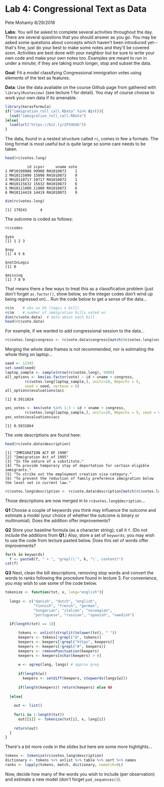 Lab 4: Congressional Text as Data
================
Pete Mohanty
8/29/2018

**Labs**: You will be asked to complete several activities throughout the day. There are several questions that you should answer as you go. You may be asked some questions about concepts which haven't been introduced yet--that's fine, just do your best to make some notes and they'll be covered soon. Activities are best done with your neighbor but be sure to write your own code and make your own notes too. Examples are meant to run in under a minute; if they are taking much longer, stop and subset the data.

**Goal**: Fit a model classifying Congressional immigration votes using elements of the text as features.

**Data**: Use the data available on the course Github page from gathered with `library(Rvoteview)` (see lecture 1 for detail). You may of course choose to work your own data if its amenable.

``` r
library(kerasformula)
if("immigration_roll_call.RData" %in% dir()){
  load("immigration_roll_call.RData")
}else{
  load(url("https://bit.ly/2PtHGOG"))
}
```

The data, found in a nested structure called `rc`, comes in few a formats. The long format is most useful but is quite large so some care needs to be taken.

``` r
head(rc$votes.long)
```

              id icpsr     vname vote
    1 MP10199908 99908 RH1010873    1
    2 MH10115090 15090 RH1010873    9
    3 MH10110717 10717 RH1010873    1
    4 MH10115632 15632 RH1010873    6
    5 MH10111000 11000 RH1010873    6
    6 MH10114419 14419 RH1010873    9

``` r
dim(rc$votes.long)
```

    [1] 179241      4

The outcome is coded as follows:

``` r
rc$codes
```

    $yea
    [1] 1 2 3

    $nay
    [1] 4 5 6

    $notInLegis
    [1] 0

    $missing
    [1] 7 8 9

That means there a few ways to treat this as a classification problem (just don't forget `as.factor()`, show below, so the integer codes don't wind up being regressed on)... Run the code below to get a sense of the data...

``` r
rc$n    # obs on DV (legis x bill)
rc$m    # number of immigration bills voted on
dim(rc$vote.data)  # data about each bill
head(rc$vote.data)
```

For example, if we wanted to add congressional session to the data...

``` r
rc$votes.long$congress <- rc$vote.data$congress[match(rc$votes.long$vname, rc$vote.data$vname)]
```

Merging the whole data frames is not recommended, nor is estimating the whole thing on laptop...

``` r
seed <- 12345
set.seed(seed)
laptop_sample <- sample(nrow(rc$votes.long), 5000)
all_options <- kms(as.factor(vote) ~ id + vname + congress, 
         rc$votes.long[laptop_sample,], units=10, Nepochs = 5, 
         seed = seed, verbose = 0)
all_options$evaluations$acc
```

    [1] 0.5911824

``` r
yes_votes <- kms(vote %in% 1:3 ~ id + vname + congress, 
         rc$votes.long[laptop_sample,], units=10, Nepochs = 5, seed = seed, verbose=0)
yes_votes$evaluations$acc
```

    [1] 0.5931864

The vote descriptions are found here:

``` r
head(rc$vote.data$description)
```

    [1] "IMMIGRATION ACT OF 1990"                                                                      
    [2] "Immigration Act of 1995"                                                                      
    [3] "In the nature of a substitute."                                                               
    [4] "To provide temporary stay of deportation for certain eligible immigrants."                    
    [5] "To strike out the employment creation visa category."                                         
    [6] "To prevent the reduction of family preference immigration below the level set in current law."

``` r
rc$votes.long$description <- rc$vote.data$description[match(rc$votes.long$vname, rc$vote.data$vname)]
```

Those descriptions are now merged in to `rc$votes.long$decription`...

**Q1** Choose a couple of keywords you think may influence the outcome and estimate a model (your choice of whether the outcome is binary or multinomial). Does the addition offer improvements?

**Q2** Store your baseline formula (as a character string); call it `f`. (Do not include the additions from **Q1**.) Also, store a set of `keywords`; you may wish to use the code from lecture pasted below. Does this set of words offer improvements?

``` r
for(k in keywords)
  f <- paste0(f, " + ", "grepl(\'", k, "\', content)")
cat(f)
```

**Q3** Next, clean the bill descriptions, removing stop words and convert the words to ranks following the procedure found in lecture 3. For convenience, you may wish to use some of the code below.

``` r
tokenize <- function(txt, x, lang="english"){
  
  langs <- c("danish", "dutch", "english", 
             "finnish", "french", "german", 
             "hungarian", "italian", "norwegian", 
             "portuguese", "russian", "spanish", "swedish")

  if(length(txt) == 1){   
    
      tokens <- unlist(strsplit(tolower(txt), " "))
      keepers <- tokens[!grepl("@", tokens)]
      keepers <- keepers[!grepl("https", keepers)]
      keepers <- keepers[!grepl("#", keepers)]
      keepers <- removePunctuation(keepers)
      keepers <- keepers[nchar(keepers) > 0]
      
      w <- agrep(lang, langs) # approx grep
      
      if(length(w))
        keepers <- setdiff(keepers, stopwords(langs[w]))
      
      if(length(keepers)) return(keepers) else NA
      
  }else{
    
    out <- list()
    
    for(i in 1:length(txt))
      out[[i]] <- tokenize(txt[i], x, lang[i])
    
    return(out) 
  }
}
```

There's a bit more code in the slides but here are some more highlights...

``` r
tokens <- tokenize(rc$votes.long$description)
dictionary <- tokens %>% unlist %>% table %>% sort %>% names
ranks <- lapply(tokens, match, dictionary, nomatch=0L)
```

Now, decide how many of the words you wish to include (per observation) and estimate a new model (don't forget `pad_sequences()`).
